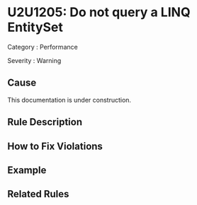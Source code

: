 # U2U1205: Do not query a LINQ EntitySet<T>

Category : Performance

Severity : Warning

## Cause

This documentation is under construction.

## Rule Description



## How to Fix Violations



## Example



## Related Rules
